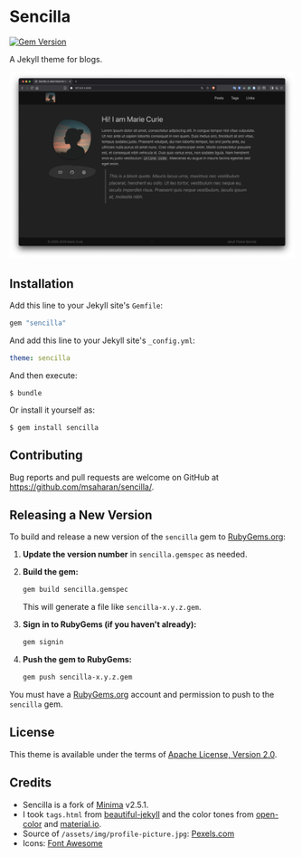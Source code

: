 # Sencilla

[![Gem Version](https://badge.fury.io/rb/sencilla.svg?icon=si%3Arubygems)](https://badge.fury.io/rb/sencilla)

A Jekyll theme for blogs.

![](screenshot.png)

## Installation

Add this line to your Jekyll site's `Gemfile`:

```ruby
gem "sencilla"
```

And add this line to your Jekyll site's `_config.yml`:

```yaml
theme: sencilla
```

And then execute:

    $ bundle

Or install it yourself as:

    $ gem install sencilla


## Contributing

Bug reports and pull requests are welcome on GitHub at https://github.com/msaharan/sencilla/.

## Releasing a New Version

To build and release a new version of the `sencilla` gem to [RubyGems.org](https://rubygems.org/gems/sencilla):

1. **Update the version number** in `sencilla.gemspec` as needed.
2. **Build the gem:**
   ```sh
   gem build sencilla.gemspec
   ```
   This will generate a file like `sencilla-x.y.z.gem`.

3. **Sign in to RubyGems (if you haven't already):**
   ```sh
   gem signin
   ```

4. **Push the gem to RubyGems:**
   ```sh
   gem push sencilla-x.y.z.gem
   ```

You must have a [RubyGems.org](https://rubygems.org/) account and permission to push to the `sencilla` gem.

## License

This theme is available under the terms of [Apache License, Version 2.0](https://opensource.org/license/apache-2-0/).

## Credits

- Sencilla is a fork of [Minima](https://github.com/jekyll/minima) v2.5.1. 
- I took `tags.html` from [beautiful-jekyll](https://github.com/daattali/beautiful-jekyll) and the color tones from [open-color](https://github.com/yeun/open-color) and [material.io](https://material.io). 
- Source of `/assets/img/profile-picture.jpg`: [Pexels.com](https://www.pexels.com/photo/silhouette-photo-of-person-during-golden-hour-2475138/)
- Icons: [Font Awesome](https://fontawesome.com)

